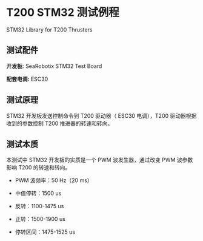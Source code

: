 # T200 STM32 测试例程
STM32 Library for T200 Thrusters



## 测试配件

**开发板:** SeaRobotix STM32 Test Board

**配套电调:** ESC30 



## 测试原理

STM32 开发板发送控制命令到 T200 驱动器（ ESC30 电调），T200 驱动器根据收到的参数控制 T200 推进器的转速和转向。



## 测试本质

本测试中 STM32 开发板的实质是一个 PWM 波发生器，通过改变 PWM 波参数影响 T200 的转速和转向。

- PWM 波频率：50 Hz（20 ms）

- 中值停转：1500 us

- 反转：1100-1475 us

- 正转：1500-1900 us

- 停转区间：1475-1525 us
